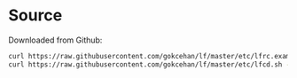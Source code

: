 # Source

Downloaded from Github:

```sh
curl https://raw.githubusercontent.com/gokcehan/lf/master/etc/lfrc.example -o ~/.config/lf/lfrc
curl https://raw.githubusercontent.com/gokcehan/lf/master/etc/lfcd.sh -o ~/.config/lf/lfcd.sh
```
